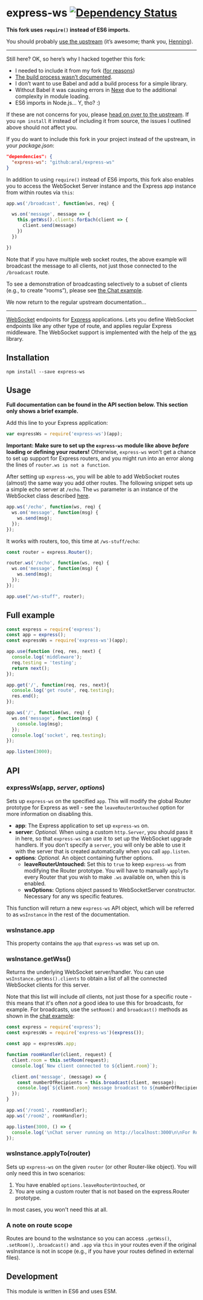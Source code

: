 # express-ws [![Dependency Status](https://snyk.io/test/github/aral/express-ws/badge.svg)](https://snyk.io/test/github/aral/express-ws)

__This fork uses `require()` instead of ES6 imports.__

You should probably [use the upstream](https://github.com/HenningM/express-ws) (it’s awesome; thank you, [Henning](https://github.com/HenningM)).

---

Still here? OK, so here’s why I hacked together this fork:

  - I needed to include it from my fork ([for reasons](https://github.com/HenningM/express-ws/pull/122))
  - [The build process wasn’t documented](https://github.com/HenningM/express-ws/issues/123).
  - I don’t want to use Babel and add a build process for a simple library.
  - Without Babel it was causing errors in [Nexe](https://github.com/nexe/nexe) due to the additional complexity in module loading.
  - ES6 imports in Node.js… Y, tho? :)

If these are not concerns for you, please [head on over to the upstream](https://github.com/HenningM/express-ws). If you `npm install` it instead of including it from source, the issues I outlined above should not affect you.

If you do want to include this fork in your project instead of the upstream, in your _package.json_:

```json
"dependencies": {
  "express-ws": "github:aral/express-ws"
}
```

In addition to using `require()` instead of ES6 imports, this fork also enables you to access the WebSocket Server instance and the Express app instance from within routes via `this`:

```js
app.ws('/broadcast', function(ws, req) {

  ws.on('message', message => {
    this.getWss().clients.forEach(client => {
      client.send(message)
    })
  })

})
```
Note that if you have multiple web socket routes, the above example will broadcast the message to all clients, not just those connected to the `/broadcast` route.

To see a demonstration of broadcasting selectively to a subset of clients (e.g., to create “rooms”), please see [the Chat example](examples/chat.js).

We now return to the regular upstream documentation…

---

[WebSocket](https://developer.mozilla.org/en-US/docs/Web/API/WebSockets_API) endpoints for [Express](http://expressjs.com/) applications. Lets you define WebSocket endpoints like any other type of route, and applies regular Express middleware. The WebSocket support is implemented with the help of the [ws](https://github.com/websockets/ws) library.

## Installation

`npm install --save express-ws`

## Usage

__Full documentation can be found in the API section below. This section only shows a brief example.__

Add this line to your Express application:

```javascript
var expressWs = require('express-ws')(app);
```

__Important: Make sure to set up the `express-ws` module like above *before* loading or defining your routers!__ Otherwise, `express-ws` won't get a chance to set up support for Express routers, and you might run into an error along the lines of `router.ws is not a function`.

After setting up `express-ws`, you will be able to add WebSocket routes (almost) the same way you add other routes. The following snippet sets up a simple echo server at `/echo`.  The `ws` parameter is an instance of the WebSocket class described [here](https://github.com/websockets/ws/blob/master/doc/ws.md#class-websocket).

```javascript
app.ws('/echo', function(ws, req) {
  ws.on('message', function(msg) {
    ws.send(msg);
  });
});
```

It works with routers, too, this time at `/ws-stuff/echo`:

```javascript
const router = express.Router();

router.ws('/echo', function(ws, req) {
  ws.on('message', function(msg) {
    ws.send(msg);
  });
});

app.use("/ws-stuff", router);
```

## Full example

```javascript
const express = require('express');
const app = express();
const expressWs = require('express-ws')(app);

app.use(function (req, res, next) {
  console.log('middleware');
  req.testing = 'testing';
  return next();
});

app.get('/', function(req, res, next){
  console.log('get route', req.testing);
  res.end();
});

app.ws('/', function(ws, req) {
  ws.on('message', function(msg) {
    console.log(msg);
  });
  console.log('socket', req.testing);
});

app.listen(3000);
```

## API

### expressWs(app, *server*, *options*)

Sets up `express-ws` on the specified `app`. This will modify the global Router prototype for Express as well - see the `leaveRouterUntouched` option for more information on disabling this.

* __app__: The Express application to set up `express-ws` on.
* __server__: *Optional.* When using a custom `http.Server`, you should pass it in here, so that `express-ws` can use it to set up the WebSocket upgrade handlers. If you don't specify a `server`, you will only be able to use it with the server that is created automatically when you call `app.listen`.
* __options__: *Optional.* An object containing further options.
  * __leaveRouterUntouched:__ Set this to `true` to keep `express-ws` from modifying the Router prototype. You will have to manually `applyTo` every Router that you wish to make `.ws` available on, when this is enabled.
  * __wsOptions:__ Options object passed to WebSocketServer constructor. Necessary for any ws specific features.

This function will return a new `express-ws` API object, which will be referred to as `wsInstance` in the rest of the documentation.

### wsInstance.app

This property contains the `app` that `express-ws` was set up on.

### wsInstance.getWss()

Returns the underlying WebSocket server/handler. You can use `wsInstance.getWss().clients` to obtain a list of all the connected WebSocket clients for this server.

Note that this list will include *all* clients, not just those for a specific route - this means that it's often *not* a good idea to use this for broadcasts, for example. For broadcasts, use the `setRoom()` and `broadcast()` methods as shown in the [chat example](examples/chat.js):

```javascript
const express = require('express');
const expressWs = require('express-ws')(express());

const app = expressWs.app;

function roomHandler(client, request) {
  client.room = this.setRoom(request);
  console.log(`New client connected to ${client.room}`);

  client.on('message', (message) => {
    const numberOfRecipients = this.broadcast(client, message);
    console.log(`${client.room} message broadcast to ${numberOfRecipients} recipient${numberOfRecipients === 1 ? '' : 's'}.`);
  });
}

app.ws('/room1', roomHandler);
app.ws('/room2', roomHandler);

app.listen(3000, () => {
  console.log('\nChat server running on http://localhost:3000\n\nFor Room 1, connect to http://localhost:3000/room1\nFor Room 2, connect to http://localhost:3000/room2\n');
});
```

### wsInstance.applyTo(router)

Sets up `express-ws` on the given `router` (or other Router-like object). You will only need this in two scenarios:

1. You have enabled `options.leaveRouterUntouched`, or
2. You are using a custom router that is not based on the express.Router prototype.

In most cases, you won't need this at all.

### A note on route scope

Routes are bound to the wsInstance so you can access `.getWss()`, `.setRoom()`, `.broadcast()` and `.app` via `this` in your routes even if the original wsInstance is not in scope (e.g., if you have your routes defined in external files).

## Development

This module is written in ES6 and uses ESM.
